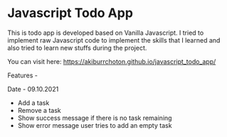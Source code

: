 # Javascript Todo App
This is todo app is developed based on Vanilla Javascript. I tried to implement raw Javascript code to implement the skills that I learned and also tried to learn new stuffs during the project.

You can visit here: https://akiburrchoton.github.io/javascript_todo_app/

Features - 

Date - 09.10.2021
- Add a task
- Remove a task
- Show success message if there is no task remaining
- Show error message user tries to add an empty task 

